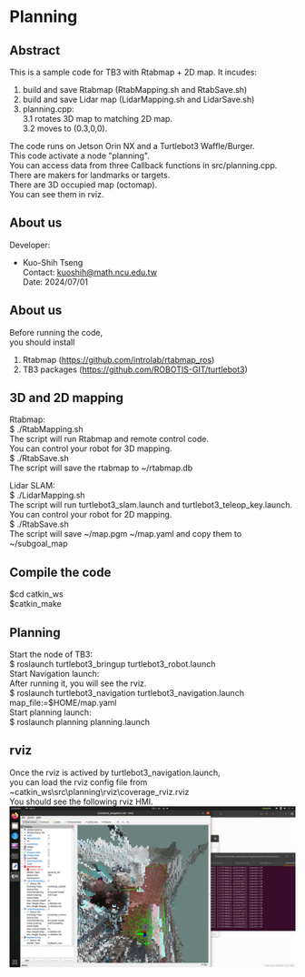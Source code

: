 
# Planning


## Abstract
This is a sample code for TB3 with Rtabmap + 2D map.
It incudes:
1. build and save Rtabmap (RtabMapping.sh and RtabSave.sh)
2. build and save Lidar map (LidarMapping.sh and LidarSave.sh)
3. planning.cpp:  
3.1 rotates 3D map to matching 2D map.  
3.2 moves to (0.3,0,0).  

The code runs on Jetson Orin NX and a Turtlebot3 Waffle/Burger.  
This code activate a node "planning".   
You can access data from three Callback functions in src/planning.cpp.  
There are makers for landmarks or targets.   
There are 3D occupied map (octomap).  
You can see them in rviz.  

## About us

Developer:   
* Kuo-Shih Tseng   
Contact: kuoshih@math.ncu.edu.tw   
Date: 2024/07/01  

## About us
Before running the code,  
you should install  
1. Rtabmap  (https://github.com/introlab/rtabmap_ros)  
2. TB3 packages (https://github.com/ROBOTIS-GIT/turtlebot3)  

## 3D and 2D mapping
Rtabmap:  
$ ./RtabMapping.sh  
The script will run Rtabmap and remote control code.  
You can control your robot for 3D mapping.  
$ ./RtabSave.sh  
The script will save the rtabmap to ~/rtabmap.db  

Lidar SLAM:  
$ ./LidarMapping.sh  
The script will run turtlebot3_slam.launch and turtlebot3_teleop_key.launch.  
You can control your robot for 2D mapping.  
$ ./RtabSave.sh  
The script will save ~/map.pgm ~/map.yaml and copy them to ~/subgoal_map  

## Compile the code
$cd catkin_ws    
$catkin_make    

## Planning
Start the node of TB3:  
$ roslaunch turtlebot3_bringup turtlebot3_robot.launch  
Start Navigation launch:  
After running it, you will see the rviz.  
$ roslaunch turtlebot3_navigation turtlebot3_navigation.launch map_file:=$HOME/map.yaml  
Start planning launch:  
$ roslaunch planning planning.launch  


## rviz
Once the rviz is actived by turtlebot3_navigation.launch,  
you can load the rviz config file from ~catkin_ws\src\planning\rviz\coverage_rviz.rviz  
You should see the following rviz HMI.   
![alt text](https://github.com/kuoshih/Planning/blob/main/Screenshot.png)  

